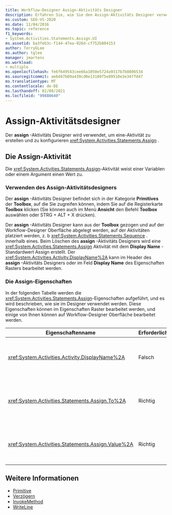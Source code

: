 ```yaml
---
title: Workflow-Designer Assign-Aktivitäts Designer
description: Erfahren Sie, wie Sie den Assign-Aktivitäts Designer verwenden können, um eine Assign-Aktivität zu erstellen und zu konfigurieren, und wie die Assign-Aktivität einer Variablen oder einem Argument einen Wert zuweist.
ms.custom: SEO-VS-2020
ms.date: 11/04/2016
ms.topic: reference
f1_keywords:
- System.Activities.Statements.Assign.UI
ms.assetid: ba3feb3c-f144-47ea-926d-cf752b804153
author: TerryGLee
ms.author: tglee
manager: jmartens
ms.workload:
- multiple
ms.openlocfilehash: fe6f649543cee66a1050e5724a9317b7b8806534
ms.sourcegitcommit: ae6d47b09a439cd0e13180f5e89510e3e347fd47
ms.translationtype: MT
ms.contentlocale: de-DE
ms.lasthandoff: 02/08/2021
ms.locfileid: "99888640"
---
```

# <a name="assign-activity-designer"></a>Assign-Aktivitätsdesigner

Der **assign** -Aktivitäts Designer wird verwendet, um eine-Aktivität zu erstellen und zu konfigurieren <xref:System.Activities.Statements.Assign> .

## <a name="the-assign-activity"></a>Die Assign-Aktivität

Die <xref:System.Activities.Statements.Assign>-Aktivität weist einer Variablen oder einem Argument einen Wert zu.

### <a name="using-the-assign-activity-designer"></a>Verwenden des Assign-Aktivitätsdesigners

Der **assign** -Aktivitäts Designer befindet sich in der Kategorie **Primitives** der **Toolbox**, auf die Sie zugreifen können, indem Sie auf die Registerkarte **Toolbox** klicken (Sie können auch im Menü **Ansicht** den Befehl **Toolbox** auswählen oder STRG + ALT + X drücken).

Der **assign** -Aktivitäts Designer kann aus der **Toolbox** gezogen und auf der Workflow-Designer Oberfläche abgelegt werden, auf der Aktivitäten platziert werden, z. b <xref:System.Activities.Statements.Sequence> . innerhalb eines. Beim Löschen des **assign** -Aktivitäts Designers wird eine <xref:System.Activities.Statements.Assign> Aktivität mit dem **Display Name** -Standardwert Assign erstellt. Der <xref:System.Activities.Activity.DisplayName%2A> kann im Header des **assign** -Aktivitäts Designers oder im Feld **Display Name** des Eigenschaften Rasters bearbeitet werden.

### <a name="the-assign-properties"></a>Die Assign-Eigenschaften

In der folgenden Tabelle werden die <xref:System.Activities.Statements.Assign>-Eigenschaften aufgeführt, und es wird beschrieben, wie sie im Designer verwendet werden. Diese Eigenschaften können im Eigenschaften Raster bearbeitet werden, und einige von Ihnen können auf Workflow-Designer Oberfläche bearbeitet werden.

|Eigenschaftenname|Erforderlich|Verbrauch|
|-|--------------|-|
|<xref:System.Activities.Activity.DisplayName%2A>|Falsch|Der Anzeigename der <xref:System.Activities.Statements.Assign>-Aktivität. Der Standardwert lautet Assign. Obwohl der <xref:System.Activities.Activity.DisplayName%2A>-Wert nicht zwingend erforderlich ist, wird empfohlen, einen Anzeigenamen zu verwenden.|
|<xref:System.Activities.Statements.Assign.To%2A>|Richtig|Die Variable oder das Argument, dem der <xref:System.Activities.Statements.Assign.Value%2A> zugewiesen wird. Der Wert muss ein gültiger Visual Basic Bezeichner sein. Um die-Eigenschaft festzulegen, geben Sie im **assign** -Aktivitäts Designer oder im Eigenschaften Raster einen Visual Basic-Ausdruck in das Feld **an** ein.|
|<xref:System.Activities.Statements.Assign.Value%2A>|Richtig|Der der Variablen zugewiesene Wert. Um die festzulegen <xref:System.Activities.Statements.Assign.Value%2A> , geben Sie im Feld **Wert** des **assign** -Aktivitäts Designers oder im Eigenschaften Raster einen Visual Basic Ausdruck ein.|

## <a name="see-also"></a>Weitere Informationen

- [Primitive](../workflow-designer/primitives-activity-designers.md)
- [Verzögern](../workflow-designer/delay-activity-designer.md)
- [InvokeMethod](../workflow-designer/invokemethod-activity-designer.md)
- [WriteLine](../workflow-designer/writeline-activity-designer.md)